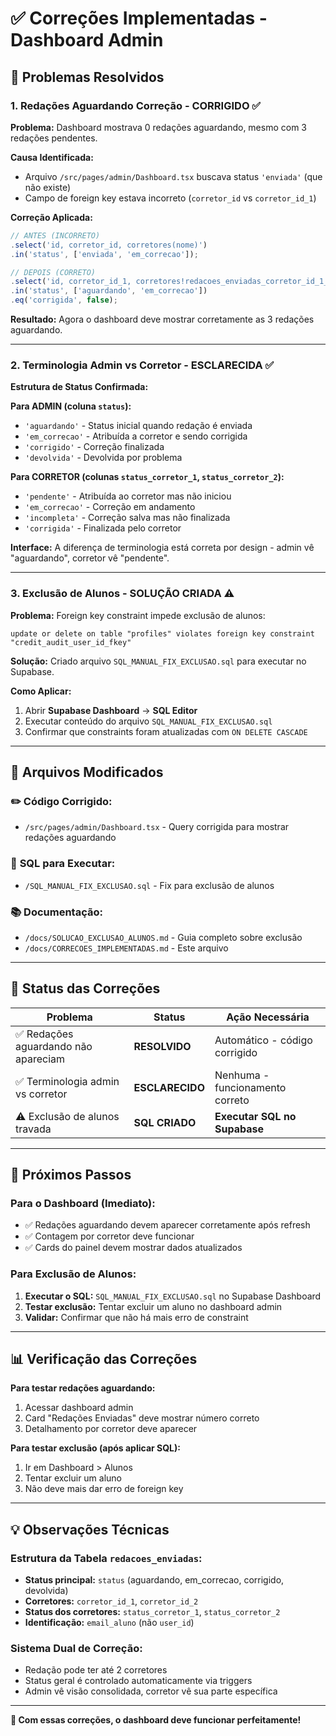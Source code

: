 # ✅ Correções Implementadas - Dashboard Admin

## 🎯 Problemas Resolvidos

### 1. **Redações Aguardando Correção - CORRIGIDO** ✅

**Problema:** Dashboard mostrava 0 redações aguardando, mesmo com 3 redações pendentes.

**Causa Identificada:**
- Arquivo `/src/pages/admin/Dashboard.tsx` buscava status `'enviada'` (que não existe)
- Campo de foreign key estava incorreto (`corretor_id` vs `corretor_id_1`)

**Correção Aplicada:**
```typescript
// ANTES (INCORRETO)
.select('id, corretor_id, corretores(nome)')
.in('status', ['enviada', 'em_correcao']);

// DEPOIS (CORRETO)
.select('id, corretor_id_1, corretores!redacoes_enviadas_corretor_id_1_fkey(nome)')
.in('status', ['aguardando', 'em_correcao'])
.eq('corrigida', false);
```

**Resultado:** Agora o dashboard deve mostrar corretamente as 3 redações aguardando.

---

### 2. **Terminologia Admin vs Corretor - ESCLARECIDA** ✅

**Estrutura de Status Confirmada:**

**Para ADMIN (coluna `status`):**
- `'aguardando'` - Status inicial quando redação é enviada
- `'em_correcao'` - Atribuída a corretor e sendo corrigida
- `'corrigido'` - Correção finalizada
- `'devolvida'` - Devolvida por problema

**Para CORRETOR (colunas `status_corretor_1`, `status_corretor_2`):**
- `'pendente'` - Atribuída ao corretor mas não iniciou
- `'em_correcao'` - Correção em andamento
- `'incompleta'` - Correção salva mas não finalizada
- `'corrigida'` - Finalizada pelo corretor

**Interface:** A diferença de terminologia está correta por design - admin vê "aguardando", corretor vê "pendente".

---

### 3. **Exclusão de Alunos - SOLUÇÃO CRIADA** ⚠️

**Problema:** Foreign key constraint impede exclusão de alunos:
```
update or delete on table "profiles" violates foreign key constraint "credit_audit_user_id_fkey"
```

**Solução:** Criado arquivo `SQL_MANUAL_FIX_EXCLUSAO.sql` para executar no Supabase.

**Como Aplicar:**
1. Abrir **Supabase Dashboard** → **SQL Editor**
2. Executar conteúdo do arquivo `SQL_MANUAL_FIX_EXCLUSAO.sql`
3. Confirmar que constraints foram atualizadas com `ON DELETE CASCADE`

---

## 📁 Arquivos Modificados

### ✏️ **Código Corrigido:**
- `/src/pages/admin/Dashboard.tsx` - Query corrigida para mostrar redações aguardando

### 📄 **SQL para Executar:**
- `/SQL_MANUAL_FIX_EXCLUSAO.sql` - Fix para exclusão de alunos

### 📚 **Documentação:**
- `/docs/SOLUCAO_EXCLUSAO_ALUNOS.md` - Guia completo sobre exclusão
- `/docs/CORRECOES_IMPLEMENTADAS.md` - Este arquivo

---

## 🔧 Status das Correções

| Problema | Status | Ação Necessária |
|----------|--------|----------------|
| ✅ Redações aguardando não apareciam | **RESOLVIDO** | Automático - código corrigido |
| ✅ Terminologia admin vs corretor | **ESCLARECIDO** | Nenhuma - funcionamento correto |
| ⚠️ Exclusão de alunos travada | **SQL CRIADO** | **Executar SQL no Supabase** |

---

## 🚀 Próximos Passos

### **Para o Dashboard (Imediato):**
- ✅ Redações aguardando devem aparecer corretamente após refresh
- ✅ Contagem por corretor deve funcionar
- ✅ Cards do painel devem mostrar dados atualizados

### **Para Exclusão de Alunos:**
1. **Executar o SQL:** `SQL_MANUAL_FIX_EXCLUSAO.sql` no Supabase Dashboard
2. **Testar exclusão:** Tentar excluir um aluno no dashboard admin
3. **Validar:** Confirmar que não há mais erro de constraint

---

## 📊 Verificação das Correções

**Para testar redações aguardando:**
1. Acessar dashboard admin
2. Card "Redações Enviadas" deve mostrar número correto
3. Detalhamento por corretor deve aparecer

**Para testar exclusão (após aplicar SQL):**
1. Ir em Dashboard > Alunos
2. Tentar excluir um aluno
3. Não deve mais dar erro de foreign key

---

## 💡 Observações Técnicas

### **Estrutura da Tabela `redacoes_enviadas`:**
- **Status principal:** `status` (aguardando, em_correcao, corrigido, devolvida)
- **Corretores:** `corretor_id_1`, `corretor_id_2`
- **Status dos corretores:** `status_corretor_1`, `status_corretor_2`
- **Identificação:** `email_aluno` (não `user_id`)

### **Sistema Dual de Correção:**
- Redação pode ter até 2 corretores
- Status geral é controlado automaticamente via triggers
- Admin vê visão consolidada, corretor vê sua parte específica

---

**🎉 Com essas correções, o dashboard deve funcionar perfeitamente!**